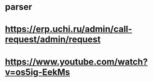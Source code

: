 # parser
# https://erp.uchi.ru/admin/call-request/admin/request
# https://www.youtube.com/watch?v=os5ig-EekMs
